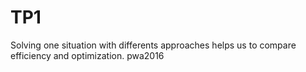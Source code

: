 # TP1
Solving one situation with differents approaches helps us to compare efficiency and optimization.
pwa2016
